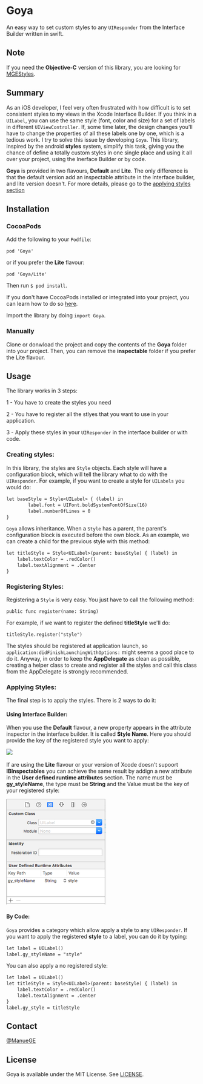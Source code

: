 # Goya
An easy way to set custom styles to any `UIResponder` from the Interface Builder written in swift.

## Note
If you need the **Objective-C** version of this library, you are looking for [MGEStyles](http://github.com/ManueGE/MGEStyles).

## Summary
As an iOS developer, I feel very often frustrated with how difficult is to set consistent styles to my views in the Xcode Interface Builder. If you think in a `UILabel`, you can use the same style (font, color and size) for a set of labels in different `UIViewController`. If, some time later, the design changes you'll have to change the properties of all these labels one by one, which is a tedious work. I try to solve this issue by developing `Goya`. This library, inspired by the android **styles** system, simplify this task, giving you the chance of define a totally custom styles in one single place and using it all over your project, using the Inerface Builder or by code. 

**Goya** is provided in two flavours, **Default** and **Lite**. The only difference is that the default version add an inspectable attribute in the interface builder, and lite version doesn't. For more details, please go to the [applying styles section](#applying_styles)

## Installation
### CocoaPods
Add the following to your `Podfile`:

```
pod 'Goya'
```

or if you prefer the **Lite** flavour:

```
pod 'Goya/Lite'
```

Then run `$ pod install`.

If you don't have CocoaPods installed or integrated into your project, you can learn how to do so [here](http://cocoapods.org).

Import the library by doing `import Goya`.

### Manually
Clone or donwload the project and copy the contents of the **Goya** folder into your project. Then, you can remove the **inspectable** folder if you prefer the Lite flavour.


## Usage

The library works in 3 steps:

1 - You have to create the styles you need

2 - You have to register all the stlyes that you want to use in your application. 

3 - Apply these styles in your `UIResponder` in the interface builder or with code. 

### Creating styles:
In this library, the styles are `Style` objects. Each style will have a configuration block, which will tell the library what to do with the `UIResponder`. For example, if you want to create a style for `UILabels` you would do:

````
let baseStyle = Style<UILabel> { (label) in
        label.font = UIFont.boldSystemFontOfSize(16)
        label.numberOfLines = 0
}
````

`Goya` allows inheritance. When a `Style` has a parent, the parent's configuration block is executed before the own block. As an example, we can create a child for the previous style with this method:

````
let titleStyle = Style<UILabel>(parent: baseStyle) { (label) in
    label.textColor = .redColor()
    label.textAlignment = .Center
}
````

### Registering Styles:

Registering a `Style` is very easy. You just have to call the following method:

````
public func register(name: String)
````

For example, if we want to register the defined **titleStyle** we'll do:

````
titleStyle.register("style")
````

The styles should be registered at application launch, so `application:didFinishLaunchingWithOptions:` might seems a good place to do it. Anyway, in order to keep the **AppDelegate** as clean as possible, creating a helper class to create and register all the styles and call this class from the AppDelegate is strongly recommended. 

<a name="applying_styles"></a>
### Applying Styles: 

The final step is to apply the styles. There is 2 ways to do it: 

#### Using Interface Builder:
When you use the **Default** flavour, a new property appears in the attribute inspector in the interface builder. It is called **Style Name**. Here you should provide the key of the registered style you want to apply:

![](https://github.com/ManueGE/Goya/blob/master/readme_imgs/goya_inspector.png?raw=true)

If are using the **Lite** flavour or your version of Xcode doesn't supoort **IBInspectables** you can achieve the same result by addign a new attribute in the **User defined runtime attributes** section. The name must be **gy_styleName**, the type must be **String** and the Value must be the key of your registered style:

![](https://github.com/ManueGE/Goya/blob/master/readme_imgs/goya_manually.png?raw=true)

#### By Code:
`Goya` provides a category which allow apply a style to any `UIResponder`. If you want to apply the registered **style** to a label, you can do it by typing:

````
let label = UILabel()
label.gy_styleName = "style"
````

You can also apply a no registered style:

````
let label = UILabel()
let titleStyle = Style<UILabel>(parent: baseStyle) { (label) in
    label.textColor = .redColor()
    label.textAlignment = .Center
}
label.gy_style = titleStyle
```` 

## Contact  
[@ManueGE](https://twitter.com/ManueGE)

## License
Goya is available under the MIT License. See [LICENSE](https://github.com/ManueGE/Goya/blob/master/LICENSE).



